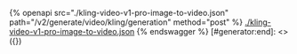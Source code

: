 [#generator:start]: <> ({ "template": "openapi" })
{% openapi src="./kling-video-v1-pro-image-to-video.json" path="/v2/generate/video/kling/generation" method="post" %}
[./kling-video-v1-pro-image-to-video.json](./kling-video-v1-pro-image-to-video.json)
{% endswagger %}
[#generator:end]: <> ({})